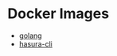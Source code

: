 # Docker Images

- [golang](https://hub.docker.com/r/ctison/golang/tags)
- [hasura-cli](https://hub.docker.com/r/ctison/hasura-cli/tags)